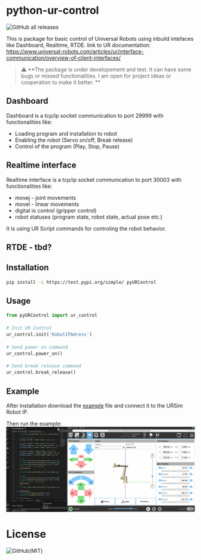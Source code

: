 # python-ur-control

![GitHub all releases](https://img.shields.io/github/downloads/hganchev/python-ur-control/total)

This is package for basic control of Universal Robots using inbuild intefaces
like Dashboard, Realtime, RTDE. link to UR documentation: https://www.universal-robots.com/articles/ur/interface-communication/overview-of-client-interfaces/

>:warning: **The package is under developement and test. It can have some bugs or missed functionalities.
I am open for project ideas or cooperation to make it better. **

## Dashboard 
Dashboard is a tcp/ip socket communication to port 29999 with functionalities like:
- Loading program and installation to robot
- Enabling the robot (Servo on/off, Break release)
- Control of the program (Play, Stop, Pause)

## Realtime interface
Realtime interface is a tcp/ip socket communication to port 30003 with functionalities like:
- movej - joint movements
- movel - linear movements
- digital io control (gripper control)
- robot statuses (program state, robot state, actual pose etc.)

It is using UR Script commands for controling the robot behavior. 

## RTDE - tbd?


## Installation 
```bash
pip install -i https://test.pypi.org/simple/ pyURControl
```

## Usage
```python
from pyURControl import ur_control

# Init UR Control 
ur_control.init('RobotIPAdress')

# Send power on command
ur_control.power_on()

# Send break release command
ur_control.break_release()
```

## Example
After installation download the [example](https://github.com/hganchev/python-ur-control/blob/main/examples/pick_and_place/pick_and_place.py) file and connect it to the URSim Robot IP. 

Then run the example:
![](https://github.com/hganchev/python-ur-control/blob/main/examples/pick_and_place/example-pick-n-place.gif)


# License 
![GitHub(MIT)](https://img.shields.io/github/license/hganchev/python-ur-control)

